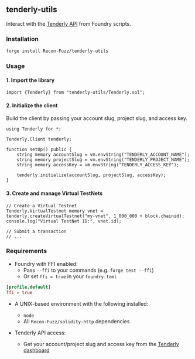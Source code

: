 ## tenderly-utils

Interact with the [Tenderly API](https://docs.tenderly.co/api) from Foundry scripts.

### Installation

```bash
forge install Recon-Fuzz/tenderly-utils
```

### Usage

#### 1. Import the library

```solidity
import {Tenderly} from "tenderly-utils/Tenderly.sol";
```

#### 2. Initialize the client

Build the client by passing your account slug, project slug, and access key.

```solidity
using Tenderly for *;

Tenderly.Client tenderly;

function setUp() public {
    string memory accountSlug = vm.envString("TENDERLY_ACCOUNT_NAME");
    string memory projectSlug = vm.envString("TENDERLY_PROJECT_NAME");
    string memory accessKey = vm.envString("TENDERLY_ACCESS_KEY");

    tenderly.initialize(accountSlug, projectSlug, accessKey);
}
```

#### 3. Create and manage Virtual TestNets

```solidity
// Create a Virtual Testnet
Tenderly.VirtualTestnet memory vnet = tenderly.createVirtualTestnet("my-vnet", 1_000_000 + block.chainid);
console.log("Virtual TestNet ID:", vnet.id);

// Submit a transaction
// ...
```

### Requirements

- Foundry with FFI enabled:
  - Pass `--ffi` to your commands (e.g. `forge test --ffi`)
  - Or set `ffi = true` in your `foundry.toml`

```toml
[profile.default]
ffi = true
```

- A UNIX-based environment with the following installed:
  - `node`
  - All `Recon-Fuzz/solidity-http` dependencies

- Tenderly API access:
  - Get your account/project slug and access key from the [Tenderly dashboard](https://dashboard.tenderly.co)
